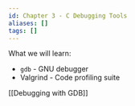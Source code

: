```yaml
---
id: Chapter 3 - C Debugging Tools
aliases: []
tags: []
---
```


What we will learn:

- `gdb` - GNU debugger
- Valgrind - Code profiling suite

[[Debugging with GDB]]
